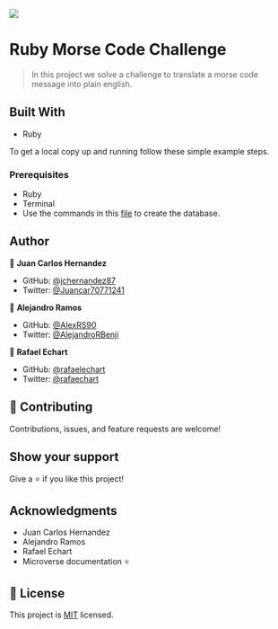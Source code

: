 ![](https://img.shields.io/badge/Microverse-blueviolet)

# Ruby Morse Code Challenge

> In this project we solve a challenge to translate a morse code message into plain english. 

## Built With

- Ruby

To get a local copy up and running follow these simple example steps.

### Prerequisites

- Ruby
- Terminal
- Use the commands in this [file](./schema_based_on_diagram.sql) to create the database.

## Author

👤 **Juan Carlos Hernandez**

- GitHub: [@jchernandez87](https://github.com/jchernandez87)
- Twitter: [@Juancar70771241](https://twitter.com/juancar70771241)

👤 **Alejandro Ramos**

- GitHub: [@AlexRS90](https://github.com/AlexRS90)
- Twitter: [@AlejandroRBenji](https://twitter.com/AlejandroRBenji)

👤 **Rafael Echart**

- GitHub: [@rafaelechart](https://github.com/rafaelechart)
- Twitter: [@rafaechart](https://twitter.com/rafaechart)

## 🤝 Contributing

Contributions, issues, and feature requests are welcome!


## Show your support

Give a ⭐️ if you like this project!

## Acknowledgments

- Juan Carlos Hernandez
- Alejandro Ramos
- Rafael Echart
- Microverse documentation ⭐️

## 📝 License

This project is [MIT](./MIT.md) licensed.
